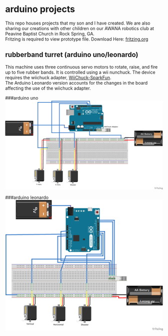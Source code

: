 # arduino projects
This repo houses projects that my son and I have created.  We are also sharing our creations with other children on our AWANA robotics club at Peavine Baptist Church in Rock Spring, GA.  
Fritzing is required to view prototype file. Download Here: [fritzing.org](http://fritzing.org)

## rubberband turret (arduino uno/leonardo)
This machine uses three continuous servo motors to rotate, raise, and fire up to five rubber bands.  It is controlled using a wii nunchuck.  The device requires the wiichuck adapter, [WiiChuck-SparkFun](https://www.sparkfun.com/products/9281).  
The Arduino Leonardo version accounts for the changes in the board affecting the use of the wiichuck adapter.

###arduino uno
![](rubberband_turret_uno/layout.png)

###arduino leonardo
![](rubberband_turret_leonardo/layout.png)